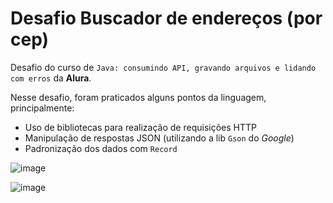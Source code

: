 # Desafio Buscador de endereços (por cep)

Desafio do curso de `Java: consumindo API, gravando arquivos e lidando com erros` da **Alura**. 

Nesse desafio, foram praticados alguns pontos da linguagem, principalmente:

- Uso de bibliotecas para realização de requisições HTTP
- Manipulação de respostas JSON (utilizando a lib `Gson` do _Google_)
- Padronização dos dados com `Record`

![image](https://github.com/lcaliani/desafio_alura_buscador_de_ceps/assets/26473277/eb24b121-5859-47bf-af43-0200ed503120)

![image](https://github.com/lcaliani/desafio_alura_buscador_de_ceps/assets/26473277/76ba147f-1cb5-46d7-89bc-9fb7dd76bffb)

